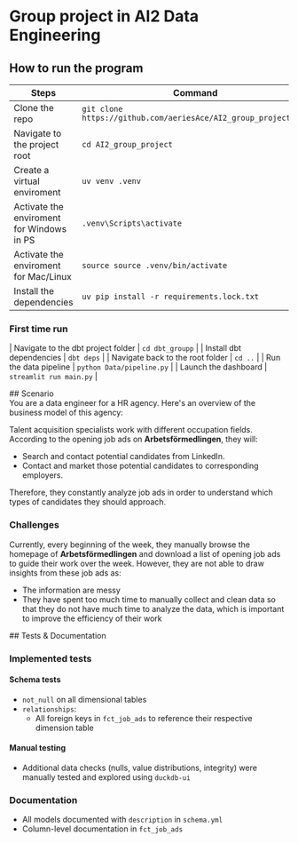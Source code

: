 # Group project in AI2 Data Engineering
## How to run the program
| Steps | Command |
| --- | --- |
| Clone the repo | `git clone https://github.com/aeriesAce/AI2_group_project.git` |
| Navigate to the project root | `cd AI2_group_project` |
| Create a virtual enviroment | `uv venv .venv` |
| Activate the enviroment for Windows in PS | `.venv\Scripts\activate` |
| Activate the enviroment for Mac/Linux | `source source .venv/bin/activate` |
| Install the dependencies | `uv pip install -r requirements.lock.txt` |

### First time run
| Navigate to the dbt project folder | `cd dbt_groupp` |
| Install dbt dependencies | `dbt deps` |
| Navigate back to the root folder | `cd ..` |
| Run the data pipeline | `python Data/pipeline.py` |
| Launch the dashboard | `streamlit run main.py` |

<summary>## Scenario<summary/>
You are a data engineer for a HR agency. 
Here's an overview of the business model of this agency:

Talent acquisition specialists work with different occupation fields. According to the opening job ads on
**Arbetsförmedlingen**, they will:
- Search and contact potential candidates from LinkedIn.
- Contact and market those potential candidates to corresponding employers.

Therefore, they constantly analyze job ads in order to understand which types of candidates they should
approach.

### Challenges
Currently, every beginning of the week, they manually browse the homepage of **Arbetsförmedlingen** and download a list of opening job ads to guide their work over the week. 
However,
they are not able to draw insights from these job ads as:
- The information are messy
- They have spent too much time to manually collect and clean data so that they do not have much time
to analyze the data, which is important to improve the efficiency of their work

</details open>

<summary>## Tests & Documentation</summary>

### Implemented tests

#### Schema tests
- `not_null` on all dimensional tables
- `relationships`:
  - All foreign keys in `fct_job_ads` to reference their respective dimension table

#### Manual testing
- Additional data checks (nulls, value distributions, integrity) were manually tested and explored using `duckdb-ui`

### Documentation
- All models documented with `description` in `schema.yml`
- Column-level documentation in `fct_job_ads`
</details>